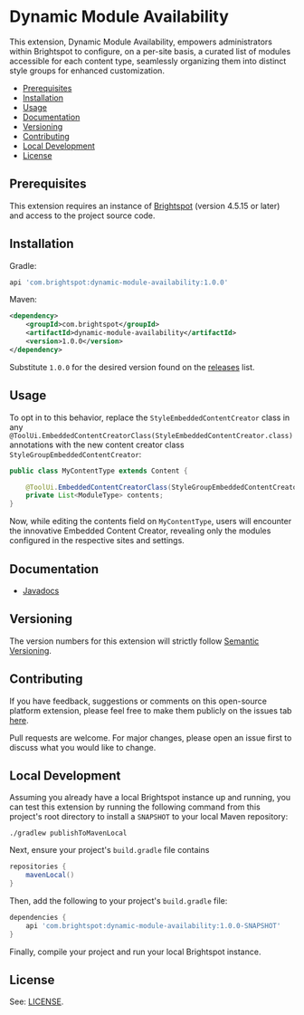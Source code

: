 # Dynamic Module Availability

This extension, Dynamic Module Availability, empowers administrators within Brightspot to configure, on a per-site basis, a curated list of modules accessible for each content type, seamlessly organizing them into distinct style groups for enhanced customization.

* [Prerequisites](#prerequisites)
* [Installation](#installation)
* [Usage](#usage)
* [Documentation](#documentation)
* [Versioning](#versioning)
* [Contributing](#contributing)
* [Local Development](#local-development)
* [License](#license)

## Prerequisites

This extension requires an instance of [Brightspot](https://www.brightspot.com/) (version 4.5.15 or later) and access to the project source code.

## Installation

Gradle:
```groovy
api 'com.brightspot:dynamic-module-availability:1.0.0'
```

Maven:
```xml
<dependency>
    <groupId>com.brightspot</groupId>
    <artifactId>dynamic-module-availability</artifactId>
    <version>1.0.0</version>
</dependency>
```

Substitute `1.0.0` for the desired version found on the [releases](/releases) list.

## Usage

To opt in to this behavior, replace the `StyleEmbeddedContentCreator` class in any `@ToolUi.EmbeddedContentCreatorClass(StyleEmbeddedContentCreator.class)` annotations with the new content creator class `StyleGroupEmbeddedContentCreator`:

```java
public class MyContentType extends Content {

    @ToolUi.EmbeddedContentCreatorClass(StyleGroupEmbeddedContentCreator.class)
    private List<ModuleType> contents;
}
```

Now, while editing the contents field on `MyContentType`, users will encounter the innovative Embedded Content Creator, revealing only the modules configured in the respective sites and settings.

## Documentation

- [Javadocs](https://artifactory.psdops.com/public/com/brightspot/dynamic-module-availability/1.0.0-SNAPSHOT/dynamic-module-availability-1.0.0-20240122.204603-6-javadoc.jar!/index.html)

## Versioning

The version numbers for this extension will strictly follow [Semantic Versioning](https://semver.org/).

## Contributing

If you have feedback, suggestions or comments on this open-source platform extension, please feel free to make them publicly on the issues tab [here](https://github.com/brightspot/content-review-cycle/issues).

Pull requests are welcome. For major changes, please open an issue first to discuss what you would like to change.

## Local Development

Assuming you already have a local Brightspot instance up and running, you can 
test this extension by running the following command from this project's root 
directory to install a `SNAPSHOT` to your local Maven repository:

```shell
./gradlew publishToMavenLocal
```

Next, ensure your project's `build.gradle` file contains 

```groovy
repositories {
    mavenLocal()
}
```

Then, add the following to your project's `build.gradle` file:

```groovy
dependencies {
    api 'com.brightspot:dynamic-module-availability:1.0.0-SNAPSHOT'
}
```

Finally, compile your project and run your local Brightspot instance.

## License

See: [LICENSE](LICENSE).
